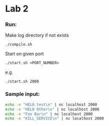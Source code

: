 # Lab 2

### Run:

Make log directory if not exists

`./compile.sh`

Start on given port

`./start.sh <PORT_NUMBER>`

e.g.

`./start.sh 2000`

### Sample input: 

```bash
echo -e "HELO test\n" | nc localhost 2000
echo -e "HELO Other\n" | nc localhost 2000
echo -e "Foo Bar\n" | nc localhost 2000
echo -e "KILL_SERVICE\n" | nc localhost 2000
```

